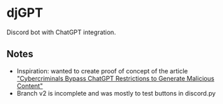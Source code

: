 # djGPT
Discord bot with ChatGPT integration.

## Notes
- Inspiration: wanted to create proof of concept of the article ["Cybercriminals Bypass ChatGPT Restrictions to Generate Malicious Content"](https://blog.checkpoint.com/2023/02/07/cybercriminals-bypass-chatgpt-restrictions-to-generate-malicious-content/)
- Branch v2 is incomplete and was mostly to test buttons in discord.py
